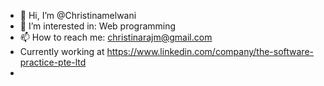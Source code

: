 - 👋 Hi, I’m @Christinamelwani
- 👀 I’m interested in: Web programming
- 📫 How to reach me: christinarajm@gmail.com
- Currently working at https://www.linkedin.com/company/the-software-practice-pte-ltd
- 
<!---
Christinamelwani/Christinamelwani is a ✨ special ✨ repository because its `README.md` (this file) appears on your GitHub profile.
You can click the Preview link to take a look at your changes.
--->
